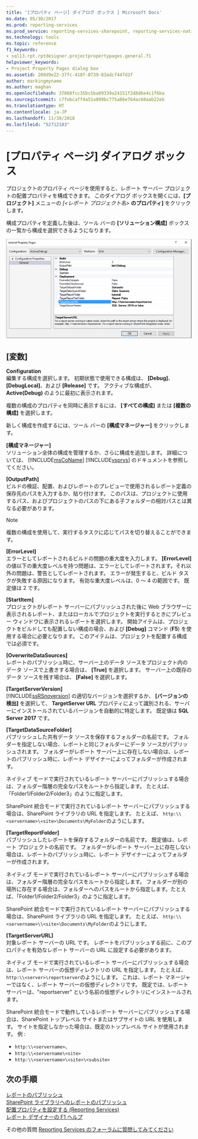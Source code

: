 ```yaml
---
title: '[プロパティ ページ] ダイアログ ボックス | Microsoft Docs'
ms.date: 05/30/2017
ms.prod: reporting-services
ms.prod_service: reporting-services-sharepoint, reporting-services-native
ms.technology: tools
ms.topic: reference
f1_keywords:
- sql13.rpt.rptdesigner.projectpropertypages.general.f1
helpviewer_keywords:
- Project Property Pages dialog box
ms.assetid: 209d9e22-37fc-418f-8739-83adcf447d3f
author: markingmyname
ms.author: maghan
ms.openlocfilehash: 37868fcc35bc5ba09339a24151f2d8d6e4c1f6ba
ms.sourcegitcommit: c7febcaff4a51a899bc775a86e764ac60aab22eb
ms.translationtype: HT
ms.contentlocale: ja-JP
ms.lasthandoff: 11/30/2018
ms.locfileid: "52712183"
---
```

# <a name="project-property-pages-dialog-box"></a>[プロパティ ページ] ダイアログ ボックス

  プロジェクトのプロパティ ページを使用すると、レポート サーバー プロジェクトの配置プロパティを構成できます。 このダイアログ ボックスを開くには、**[プロジェクト]** メニューの _[\<レポート プロジェクト名>_ **のプロパティ]** をクリックします。  
  
 構成プロパティを定義した後は、ツール バーの **[ソリューション構成]** ボックスの一覧から構成を選択できるようになります。  

![ssrs_project_properties](../../reporting-services/reports/media/ssrs-project-properties.png)
  
## <a name="options"></a>[変数]  
 **Configuration**  
 編集する構成を選択します。 初期状態で使用できる構成は、 **[Debug]**、 **[DebugLocal]**、および **[Release]** です。 アクティブな構成が、 **Active(Debug)** のように最初に表示されます。  
  
 複数の構成のプロパティを同時に表示するには、 **[すべての構成]** または **[複数の構成]** を選択します。  
  
 新しく構成を作成するには、ツール バーの **[構成マネージャー]** をクリックします。  
  
 **[構成マネージャー]**  
 ソリューション全体の構成を管理するか、さらに構成を追加します。 詳細については、 [!INCLUDE[msCoName](../../includes/msconame-md.md)] [!INCLUDE[vsprvs](../../includes/vsprvs-md.md)] のドキュメントを参照してください。  
  
 **[OutputPath]**  
 ビルドの検証、配置、およびレポートのプレビューで使用されるレポート定義の保存先のパスを入力するか、貼り付けます。 このパスは、プロジェクトに使用するパス、およびプロジェクトのパスの下にある子フォルダーの相対パスとは異なる必要があります。  
  
> [!NOTE]  
>  複数の構成を使用して、実行するタスクに応じてパスを切り替えることができます。  
  
 **[ErrorLevel]**  
 エラーとしてレポートされるビルドの問題の重大度を入力します。 **[ErrorLevel]** の値以下の重大度レベルを持つ問題は、エラーとしてレポートされます。それ以外の問題は、警告としてレポートされます。 エラーが発生すると、ビルド タスクが失敗する原因になります。 有効な重大度レベルは、0 ～ 4 の範囲です。 既定値は 2 です。  
  
 **[StartItem]**  
 プロジェクトがレポート サーバーにパブリッシュされた後に Web ブラウザーに表示されるレポート、またはローカルでプロジェクトを実行するときにプレビュー ウィンドウに表示されるレポートを選択します。 開始アイテムは、プロジェクトをビルドしても配置しない構成の場合、および **[Debug]** コマンド (**F5**) を使用する場合に必要となります。 このアイテムは、プロジェクトを配置する構成では必須です。  
  
 **[OverwriteDataSources]**  
 レポートのパブリッシュ時に、サーバー上のデータ ソースをプロジェクト内のデータ ソースで上書きする場合は、 **[True]** を選択します。 サーバー上の既存のデータ ソースを残す場合は、 **[False]** を選択します。  
  
 **[TargetServerVersion]**  
 [!INCLUDE[ssRSnoversion](../../includes/ssrsnoversion-md.md)] の適切なバージョンを選択するか、 **[バージョンの検出]** を選択して、 **TargetServer URL** プロパティによって識別される、サーバーにインストールされているバージョンを自動的に特定します。 既定値は **SQL Server 2017** です。  
  
 **[TargetDataSourceFolder]**  
 パブリッシュした共有データ ソースを保存するフォルダーの名前です。 フォルダーを指定しない場合、レポートと同じフォルダーにデータ ソースがパブリッシュされます。 フォルダーがレポート サーバー上に存在しない場合は、レポートのパブリッシュ時に、レポート デザイナーによってフォルダーが作成されます。  
  
 ネイティブ モードで実行されているレポート サーバーにパブリッシュする場合は、フォルダー階層の完全なパスをルートから指定します。 たとえば、「Folder1/Folder2/Folder3」のように指定します。  
  
 SharePoint 統合モードで実行されているレポート サーバーにパブリッシュする場合は、SharePoint ライブラリの URL を指定します。 たとえば、 `http:\\<servername>\<site>\Documents\MyFolder`のようにします。  
  
 **[TargetReportFolder]**  
 パブリッシュしたレポートを保存するフォルダーの名前です。 既定値は、レポート プロジェクトの名前です。 フォルダーがレポート サーバー上に存在しない場合は、レポートのパブリッシュ時に、レポート デザイナーによってフォルダーが作成されます。  
  
 ネイティブ モードで実行されているレポート サーバーにパブリッシュする場合は、フォルダー階層の完全なパスをルートから指定します。 フォルダーが別の場所に存在する場合は、フォルダーへのパスをルートから指定します。たとえば、「Folder1/Folder2/Folder3」のように指定します。  
  
 SharePoint 統合モードで実行されているレポート サーバーにパブリッシュする場合は、SharePoint ライブラリの URL を指定します。 たとえば、 `http:\\<servername>\\<site>\Documents\MyFolder`のようにします。  
  
 **[TargetServerURL]**  
 対象レポート サーバーの URL です。 レポートをパブリッシュする前に、このプロパティを有効なレポート サーバーの URL に設定する必要があります。  
  
 ネイティブ モードで実行されているレポート サーバーにパブリッシュする場合は、レポート サーバーの仮想ディレクトリの URL を指定します。 たとえば、 `http:\\<server>\reportserver`のようにします。 これは、レポート マネージャーではなく、レポート サーバーの仮想ディレクトリです。 既定では、レポート サーバーは、"reportserver" という名前の仮想ディレクトリにインストールされます。  
  
 SharePoint 統合モードで動作しているレポート サーバーにパブリッシュする場合は、SharePoint トップレベル サイトまたはサブサイトの URL を使用します。 サイトを指定しなかった場合は、既定のトップレベル サイトが使用されます。 例 : 
+ `http:\\<servername>`、 
+ `http:\\<servername\<site>` 
+ `http:\\<servername>\<site>\<subsite>`  

## <a name="next-steps"></a>次の手順

[レポートのパブリッシュ](https://msdn.microsoft.com/library/ef5a514e-e818-4041-a8b0-15835f9a046b)   
[SharePoint ライブラリへのレポートのパブリッシュ](../../reporting-services/reports/publish-a-report-to-a-sharepoint-library.md)   
[配置プロパティを設定する (Reporting Services)](../../reporting-services/tools/set-deployment-properties-reporting-services.md)   
[レポート デザイナーの F1 ヘルプ](../../reporting-services/tools/report-designer-f1-help.md)  

その他の質問 [Reporting Services のフォーラムに質問してみてください](https://go.microsoft.com/fwlink/?LinkId=620231)
